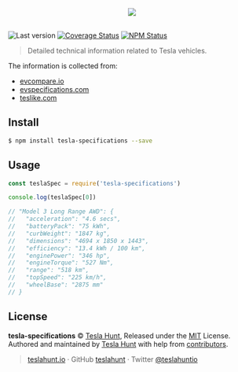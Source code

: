 <div align="center">
  <img src="https://teslahunt.io/banner-red.png">
  <br><br>
</div>

![Last version](https://img.shields.io/github/tag/teslahunt/tesla-specifications.svg?style=flat-square)
[![Coverage Status](https://img.shields.io/coveralls/teslahunt/tesla-specifications.svg?style=flat-square)](https://coveralls.io/github/teslahunt/tesla-specifications)
[![NPM Status](https://img.shields.io/npm/dm/tesla-specifications.svg?style=flat-square)](https://www.npmjs.org/package/tesla-specifications)

> Detailed technical information related to Tesla vehicles.

The information is collected from:

- [evcompare.io](https://evcompare.io)
- [evspecifications.com](https://www.evspecifications.com)
- [teslike.com](https://teslike.com)

## Install

```bash
$ npm install tesla-specifications --save
```

## Usage

```js
const teslaSpec = require('tesla-specifications')

console.log(teslaSpec[0])

// "Model 3 Long Range AWD": {
//   "acceleration": "4.6 secs",
//   "batteryPack": "75 kWh",
//   "curbWeight": "1847 kg",
//   "dimensions": "4694 x 1850 x 1443",
//   "efficiency": "13.4 kWh / 100 km",
//   "enginePower": "346 hp",
//   "engineTorque": "527 Nm",
//   "range": "518 km",
//   "topSpeed": "225 km/h",
//   "wheelBase": "2875 mm"
// }
```

## License

**tesla-specifications** © [Tesla Hunt](https://teslahunt.io), Released under the [MIT](https://github.com/teslahunt/specifications/blob/master/LICENSE.md) License.<br>
Authored and maintained by [Tesla Hunt](https://teslahunt.io) with help from [contributors](https://github.com/teslahunt/specifications/contributors).

> [teslahunt.io](https://teslahunt.io) · GitHub [teslahunt](https://github.com/teslahunt) · Twitter [@teslahuntio](https://twitter.com/teslahuntio)
